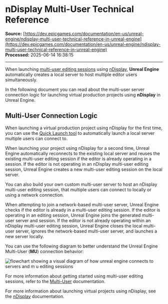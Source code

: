 # nDisplay Multi-User Technical Reference

**Source:** [https://dev.epicgames.com/documentation/en-us/unreal-engine/ndisplay-multi-user-technical-reference-in-unreal-engine](https://dev.epicgames.com/documentation/en-us/unreal-engine/ndisplay-multi-user-technical-reference-in-unreal-engine)  
**Processed:** 2025-06-14 16:38:15

---

When launching [multi-user editing sessions](/documentation/en-us/unreal-engine/multi-user-editing-in-unreal-engine) using [nDisplay](/documentation/en-us/unreal-engine/ndisplay-overview-for-unreal-engine), **Unreal Engine** automatically creates a local server to host multiple editor users simultaneously.

In the following document you can read about the multi-user server connection logic for launching virtual production projects using **nDisplay** in Unreal Engine.

## Multi-User Connection Logic

When launching a virtual production project using nDisplay for the first time, you can use the [Quick Launch tool](/documentation/en-us/unreal-engine/ndisplay-quick-launch-local-tool-in-unreal-engine) to automatically launch a local server multiple users can connect to.

When launching your project using nDisplay for a second time, Unreal Engine automatically reconnects to the existing local server and reuses the existing multi-user editing session if the editor is already operating in a session. If the editor is not operating in an nDisplay multi-user editing session, Unreal Engine creates a new multi-user editing session on the local server.

You can also build your own custom multi-user server to host an nDisplay multi-user editing session, that multiple users can connect to locally or using a network connection.

When attempting to join a network-based multi-user server, Unreal Engine checks if the editor is already in a multi-user editing session. If the editor is operating in an editing session, Unreal Engine joins the generated multi-user server and session. If the editor is not already operating within an nDisplay multi-user editing session, Unreal Engine closes the local multi-user server, ignores the network-based multi-user server, and launches a new server locally.

You can use the following diagram to better understand the Unreal Engine Multi-User (**MU**) connection behavior:

![flowchart showing a visual diagram of how unreal engine connects to servers and m u editing sessions](https://d1iv7db44yhgxn.cloudfront.net/documentation/images/da777fd8-98ba-4683-983c-11bed3be2e66/flowchart.png)

For more information about getting started using multi-user editing sessions, refer to the [Multi-User](/documentation/en-us/unreal-engine/multi-user-editing-in-unreal-engine) documentation.

For more information about launching virtual projects using nDisplay, see the [nDisplay](/documentation/en-us/unreal-engine/ndisplay-overview-for-unreal-engine) documentation.